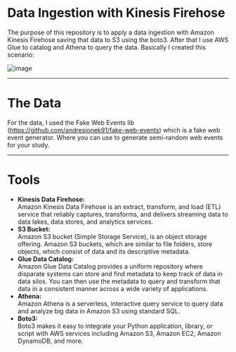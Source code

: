 # Data Ingestion with Kinesis Firehose

The purpose of this repository is to apply a data ingestion with Amazon Kinesis Firehose saving that data to S3 using the boto3. After that I use AWS Glue to catalog and Athena to query the data.
Basically I created this scenario:

![image](https://user-images.githubusercontent.com/32557663/202899919-ab26e7ae-3459-476e-8e94-3327e338fd5b.png)

---
# The Data

For the data, I used the Fake Web Events lib (https://github.com/andresionek91/fake-web-events) which is a fake web event generator. Where you can use to generate semi-random web events for your study.

---
# Tools

 * **Kinesis Data Firehose:** <br>
  Amazon Kinesis Data Firehose is an extract, transform, and load (ETL) service that reliably captures, transforms, and delivers streaming data to data lakes, data stores, and analytics services.
 * **S3 Bucket:** <br>
  Amazon S3 bucket (Simple Storage Service), is an object storage offering. Amazon S3 buckets, which are similar to file folders, store objects, which consist of data and its descriptive metadata.
 * **Glue Data Catalog:** <br>
   Amazon Glue Data Catalog provides a uniform repository where disparate systems can store and find metadata to keep track of data in data silos. You can then use the metadata to query and transform that data in a consistent manner across a wide variety of applications.
 * **Athena:** <br>
  Amazon Athena is a serverless, interactive query service to query data and analyze big data in Amazon S3 using standard SQL.
 * **Boto3:** <br>
  Boto3 makes it easy to integrate your Python application, library, or script with AWS services including Amazon S3, Amazon EC2, Amazon DynamoDB, and more.
